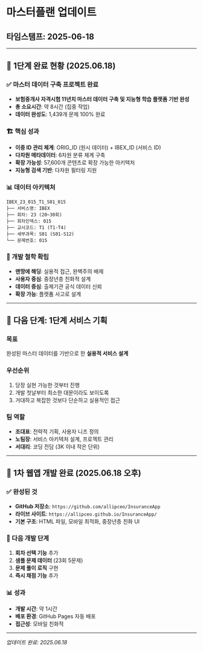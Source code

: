 # 마스터플랜 업데이트
## 타임스탬프: 2025-06-18

---

## 🎯 1단계 완료 현황 (2025.06.18)

### ✅ 마스터 데이터 구축 프로젝트 완료
- **보험중개사 자격시험 11년치 마스터 데이터 구축 및 지능형 학습 플랫폼 기반 완성**
- **총 소요시간**: 약 8시간 (집중 작업)
- **데이터 완성도**: 1,439개 문제 100% 완료

### 🏗 핵심 성과
- **이중 ID 관리 체계**: ORIG_ID (원시 데이터) + IBEX_ID (서비스 ID)
- **다차원 메타데이터**: 6차원 분류 체계 구축
- **확장 가능성**: 57,600개 콘텐츠로 확장 가능한 아키텍처
- **지능형 검색 기반**: 다차원 필터링 지원

### 📊 데이터 아키텍처
```
IBEX_23_015_T1_S01_015
├── 서비스명: IBEX
├── 회차: 23 (20~30회)
├── 회차인덱스: 015
├── 교시코드: T1 (T1-T4)
├── 세부과목: S01 (S01-S12)
└── 문제번호: 015
```

### 🎯 개발 철학 확립
- **맨땅에 해딩**: 실용적 접근, 완벽주의 배제
- **사용자 중심**: 중장년층 친화적 설계
- **데이터 중심**: 출제기관 공식 데이터 신뢰
- **확장 가능**: 플랫폼 사고로 설계

---

## 🚀 다음 단계: 1단계 서비스 기획

### 목표
완성된 마스터 데이터를 기반으로 한 **실용적 서비스 설계**

### 우선순위
1. 당장 실현 가능한 것부터 진행
2. 개발 첫날부터 최소한 대문이라도 보이도록
3. 거대하고 복잡한 것보다 단순하고 실용적인 접근

### 팀 역할
- **조대표**: 전략적 기획, 사용자 니즈 정의
- **노팀장**: 서비스 아키텍처 설계, 프로젝트 관리
- **서대리**: 코딩 전담 (3K 이내 작은 단위)

---

## 🎉 1차 웹앱 개발 완료 (2025.06.18 오후)

### ✅ 완성된 것
- **GitHub 저장소**: `https://github.com/allipceo/InsuranceApp`
- **라이브 사이트**: `https://allipceo.github.io/InsuranceApp/`
- **기본 구조**: HTML 파일, 모바일 최적화, 중장년층 친화 UI

### 🎯 다음 개발 단계
1. **회차 선택 기능** 추가
2. **샘플 문제 데이터** (23회 5문제)
3. **문제 풀이 로직** 구현
4. **즉시 채점 기능** 추가

### 📊 성과
- **개발 시간**: 약 1시간
- **배포 환경**: GitHub Pages 자동 배포
- **접근성**: 모바일 친화적

---

*업데이트 완료: 2025.06.18*